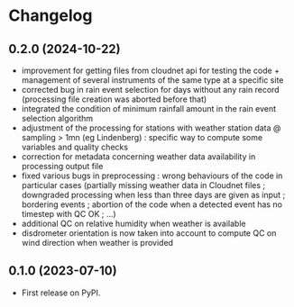 # Changelog

## 0.2.0 (2024-10-22)

- improvement for getting files from cloudnet api for testing the code + management of several instruments of the same type at a specific site
- corrected bug in rain event selection for days without any rain record (processing file creation was aborted before that)
- integrated the condition of minimum rainfall amount in the rain event selection algorithm
- adjustment of the processing for stations with weather station data @ sampling > 1mn (eg Lindenberg) : specific way to compute some variables and quality checks
- correction for metadata concerning weather data availability in processing output file
- fixed various bugs in preprocessing : wrong behaviours of the code in particular cases (partially missing weather data in Cloudnet files ; downgraded processing when less than three days are given as input ; bordering events ; abortion of the code when a detected event has no timestep with QC OK ; ...)
- additional QC on relative humidity when weather is available
- disdrometer orientation is now taken into account to compute QC on wind direction when weather is provided

## 0.1.0 (2023-07-10)

- First release on PyPI.
